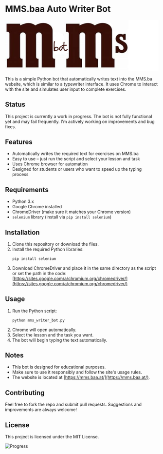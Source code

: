 # MMS.baa Auto Writer Bot

![MMS Bot Banner](https://github.com/1name3/mms-bot/raw/main/mms-bot_banner.png)


This is a simple Python bot that automatically writes text into the MMS.ba website, which is similar to a typewriter interface. It uses Chrome to interact with the site and simulates user input to complete exercises.

## Status

This project is currently a work in progress. The bot is not fully functional yet and may fail frequently. I'm actively working on improvements and bug fixes.

## Features

- Automatically writes the required text for exercises on MMS.ba
- Easy to use – just run the script and select your lesson and task
- Uses Chrome browser for automation
- Designed for students or users who want to speed up the typing process

## Requirements

- Python 3.x
- Google Chrome installed
- ChromeDriver (make sure it matches your Chrome version)
- `selenium` library (install via `pip install selenium`)

## Installation

1. Clone this repository or download the files.
2. Install the required Python libraries:
   ```bash
   pip install selenium
   ```
3. Download ChromeDriver and place it in the same directory as the script or set the path in the code:
   [https://sites.google.com/a/chromium.org/chromedriver/](https://sites.google.com/a/chromium.org/chromedriver/)

## Usage

1. Run the Python script:
   ```bash
   python mms_writer_bot.py
   ```
2. Chrome will open automatically.
3. Select the lesson and the task you want.
4. The bot will begin typing the text automatically.

## Notes

- This bot is designed for educational purposes.
- Make sure to use it responsibly and follow the site's usage rules.
- The website is located at [https://mms.baa.at/](https://mms.baa.at/).

## Contributing

Feel free to fork the repo and submit pull requests. Suggestions and improvements are always welcome!

## License

This project is licensed under the MIT License.








![Progress](https://img.shields.io/badge/progress-76%25-red)

